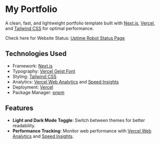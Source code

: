 # My Portfolio

A clean, fast, and lightweight portfolio template built with [Next.js](https://nextjs.org/), [Vercel](https://vercel.com/), and [Tailwind CSS](https://tailwindcss.com/) for optimal performance.

Check here for Website Status: [Uptime Robot Status Page](https://stats.uptimerobot.com/EZZKAueWXw)

## Technologies Used

- Framework: [Next.js](https://nextjs.org/)
- Typography: [Vercel Geist Font](https://vercel.com/font)
- Styling: [Tailwind CSS](https://tailwindcss.com/)
- Analytics: [Vercel Web Analytics](https://vercel.com/docs/speed-insights) and [Speed Insights](https://vercel.com/docs/speed-insights)
- Deployment: [Vercel](https://vercel.com/)
- Package Manager: [pnpm](https://pnpm.io/)

## Features

- **Light and Dark Mode Toggle**: Switch between themes for better readability.
- **Performance Tracking**: Monitor web performance with [Vercel Web Analytics](https://vercel.com/docs/speed-insights) and [Speed Insights](https://vercel.com/docs/speed-insights).
